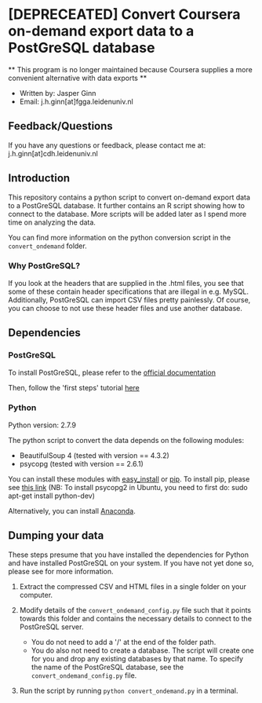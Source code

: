 # [DEPRECEATED] Convert Coursera on-demand export data to a PostGreSQL database

** This program is no longer maintained because Coursera supplies a more convenient alternative with data exports **

* Written by: Jasper Ginn
* Email: j.h.ginn[at]fgga.leidenuniv.nl

## Feedback/Questions

If you have any questions or feedback, please contact me at: j.h.ginn[at]cdh.leidenuniv.nl

## Introduction

This repository contains a python script to convert on-demand export data to a PostGreSQL database. It further contains an R script showing how to connect to the database. More scripts will be added later as I spend more time on analyzing the data.

You can find more information on the python conversion script in the `convert_ondemand` folder.

### Why PostGreSQL?

If you look at the headers that are supplied in the .html files, you see that some of these contain header specifications that are illegal in e.g. MySQL. Additionally, PostGreSQL can import CSV files pretty painlessly. Of course, you can choose to not use these header files and use another database.

## Dependencies

### PostGreSQL

To install PostGreSQL, please refer to the [official documentation](https://wiki.postgresql.org/wiki/Detailed_installation_guides)

Then, follow the 'first steps' tutorial [here](https://wiki.postgresql.org/wiki/First_steps)

### Python

Python version: 2.7.9

The python script to convert the data depends on the following modules:

* BeautifulSoup 4 (tested with version == 4.3.2)
* psycopg (tested with version == 2.6.1)

You can install these modules with [easy_install](https://pypi.python.org/pypi/setuptools) or [pip](https://pypi.python.org/pypi/pip). To install pip, please see [this link](http://pip.readthedocs.org/en/stable/installing/) (NB: To install psycopg2 in Ubuntu, you need to first do: sudo apt-get install python-dev)

Alternatively, you can install [Anaconda](https://www.continuum.io/downloads).

## Dumping your data

These steps presume that you have installed the dependencies for Python and have installed PostGreSQL on your system. If you have not yet done so, please see for more information.

1. Extract the compressed CSV and HTML files in a single folder on your computer.
2. Modify details of the `convert_ondemand_config.py` file such that it points towards this folder and contains the necessary details to connect to the PostGreSQL server.
	
	* You do not need to add a '/' at the end of the folder path. 
	* You do also not need to create a database. The script will create one for you and drop any existing databases by that name. To specify the name of the PostGreSQL database, see the `convert_ondemand_config.py` file.

3. Run the script by running `python convert_ondemand.py` in a terminal.




